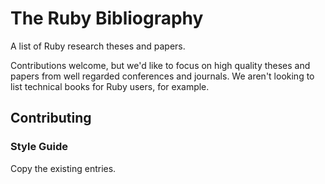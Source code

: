 # The Ruby Bibliography

A list of Ruby research theses and papers.

Contributions welcome, but we'd like to focus on high quality theses and papers
from well regarded conferences and journals. We aren't looking to list technical
books for Ruby users, for example.

## Contributing

### Style Guide

Copy the existing entries.
